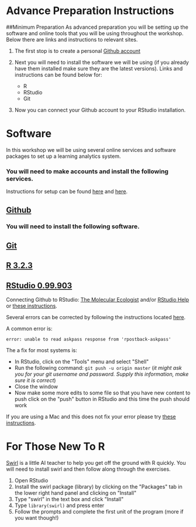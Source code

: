 # Advance Preparation Instructions

##Minimum Preparation
As advanced preparation you will be setting up the software and online tools that you will be using throughout the workshop. Below there are links and instructions to relevant sites.

1. The first stop is to create a personal [Github account](https://github.com/join?source=header)
2. Next you will need to install the software we will be using (if you already have them installed make sure they are the latest versions). Links and instructions can be found below for:
   * R
   * RStudio
   * Git

3. Now you can connect your Github account to your RStudio installation. 


# Software

In this workshop we will be using several online services and software packages to set up a learning analytics system. 

### You will need to make accounts and install the following services.

Instructions for setup can be found [here](https://help.github.com/articles/set-up-git/) and [here](https://git-scm.com/book/en/v2/Getting-Started-Installing-Git).

## [Github](https://github.com/join?source=header)

### You will need to install the following software.

## [Git](https://git-scm.com/downloads) 

## [R 3.2.3](https://www.r-project.org/)

## [RStudio 0.99.903](https://www.rstudio.com/)

Connecting Github to RStudio: [The Molecular Ecologist](http://www.molecularecologist.com/2013/11/using-github-with-r-and-rstudio/) and/or [RStudio Help](https://support.rstudio.com/hc/en-us/articles/200532077-Version-Control-with-Git-and-SVN) or 
[these instructions](https://support.rstudio.com/hc/en-us/articles/200532077-Version-Control-with-Git-and-SVN).

Several errors can be corrected by following the instructions located [here](http://happygitwithr.com/troubleshooting.html).

A common error is: 

`error: unable to read askpass response from 'rpostback-askpass'`

The a fix for most systems is:

* In RStudio, click on the "Tools" menu and select "Shell"
* Run the following command: `git push -u origin master` (*it might ask you for your git username and password. Supply this information, make sure it is correct*)
* Close the window
* Now make some more edits to some file so that you have new content to push click on the "push" button in RStudio and this time the push should work

If you are using a Mac and this does not fix your error please try [these instructions](https://github.com/core-methods-in-edm/Assignment1/blob/master/MAc%20Github%20help%20pages.pdf).

# For Those New To R

[Swirl](http://swirlstats.com/) is a little AI teacher to help you get off the ground with R quickly. You will need to install swirl and then follow along through the exercises. 

1. Open RStudio  
2. Install the swirl package (library) by clicking on the "Packages" tab in the lower right hand panel and clicking on "Install"
3. Type "swirl" in the text box and click "Install"
4. Type `library(swirl)` and press enter
5. Follow the prompts and complete the first unit of the program (more if you want though!) 


 







